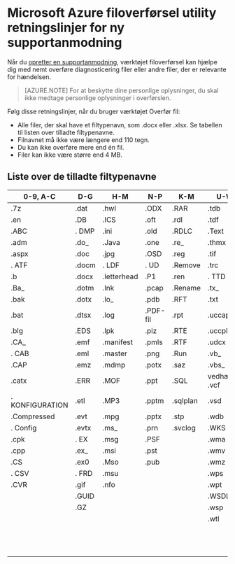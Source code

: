 <properties
    pageTitle="Microsoft Azure filoverførsel utility retningslinjer for ny supportanmodning | Microsoft Azure"
    description="I denne artikel beskrives retningslinjerne, når du bruger Microsoft Azure ny supportanmodning filoverførsel utility"
    services=""
    documentationCenter=""
    authors="genlin"
    manager="mbaldwin"
    editor=""
    tags="billing"
    />

<tags
  ms.service="billing"
    ms.workload="na"
    ms.tgt_pltfrm="na"
    ms.devlang="na"
    ms.topic="article"
    ms.date="10/13/2016"
    ms.author="genli"/>

# <a name="microsoft-azure-new-support-request-file-upload-utility-guidelines"></a>Microsoft Azure filoverførsel utility retningslinjer for ny supportanmodning

Når du [opretter en supportanmodning](https://portal.azure.com/#create/Microsoft.Support), værktøjet filoverførsel kan hjælpe dig med nemt overføre diagnosticering filer eller andre filer, der er relevante for hændelsen.  

>[AZURE.NOTE] For at beskytte dine personlige oplysninger, du skal ikke medtage personlige oplysninger i overførslen.

Følg disse retningslinjer, når du bruger værktøjet Overfør fil:

- Alle filer, der skal have et filtypenavn, som .docx eller .xlsx. Se tabellen til listen over tilladte filtypenavne.
- Filnavnet må ikke være længere end 110 tegn.
- Du kan ikke overføre mere end én fil.
- Filer kan ikke være større end 4 MB.

## <a name="table-of-the-allowed-file-name-extensions"></a>Liste over de tilladte filtypenavne

| 0-9, A-C    | D-G   | H-M         | N-P   | K-M      | U-W        | X-Z     |
|-------------|-------|-------------|-------|----------|------------|---------|
| .7z         | .dat  | .hwl        | .ODX  | .RAR     | .tdb       | .xlam   |
| .en          | .DB   | .ICS        | .oft  | .rdl     | .tdf       | .xlr    |
| .ABC        | . DMP  | .ini        | .old  | .RDLC    | .Text      | .xls    |
| .adm        | .do_  | .Java       | .one  | .re_     | .thmx      | .xlsb   |
| .aspx       | .doc  | .jpg        | .OSD  | .reg     | .tif       | .xlsm   |
| . ATF        | .docm | . LDF        | . UD  | .Remove  | .trc       | .xlsx   |
| .b          | .docx | .letterhead | .P1   | .ren     | . TTD       | .xlt    |
| .Ba_        | .dotm | .lnk        | .pcap | .Rename  | .tx_       | .xltx   |
| .bak        | .dotx | .lo_        | .pdb  | .RFT     | .txt       | .XML    |
| .bat        | .dtsx | .log        | .PDF-fil  | .rpt     | .uccapilog | .XMLA   |
| .blg        | .EDS  | .lpk        | .piz  | .RTE     | .uccplog   | .XPS    |
| .CA_        | .emf  | .manifest   | .pmls | .RTF     | .udcx      | .xsd    |
| . CAB        | .eml  | .master     | .png  | .Run     | .vb_       | .xsn    |
| .CAP        | .emz  | .mdmp       | .potx | .saz     | .vbs_      | .xxx    |
| .catx       | .ERR  | .MOF        | .ppt  | .SQL     | vedhæftet .vcf       | .z_     |
| . KONFIGURATION        | .etl  | .MP3        | .pptm | .sqlplan | .vsd       | .z01    |
| .Compressed | .evt  | .mpg        | .pptx | .stp     | .wdb       | .z02    |
| . Config     | .evtx | .ms_        | .prn  | .svclog  | .WKS       | .zi     |
| .cpk        | . EX   | .msg        | .PSF  |          | .wma       | .zi_    |
| .cpp        | .ex_  | .msi        | .pst  |          | .wmv       | .zip    |
| .CS         | .ex0  | .Mso        | .pub  |          | .wmz       | .zip_   |
| . CSV        | . FRD  | .msu        |       |          | .wps       | .zipp   |
| .CVR        | .gif  | .nfo        |       |          | .wpt       | .zipped |
|             | .GUID |             |       |          | .WSDL      | .zippy  |
|             | .GZ   |             |       |          | .wsp       | .zipx   |
|             |       |             |       |          | .wtl       | .zit    |
|             |       |             |       |          |            | .zix    |
|             |       |             |       |          |            | skal du vælge    |
